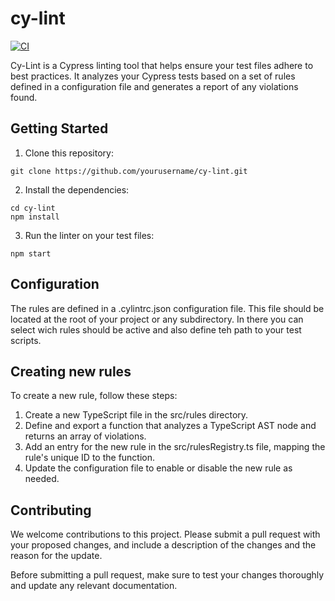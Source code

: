 # cy-lint

[![CI](https://github.com/Rlyehan/cy-lint/actions/workflows/main.yml/badge.svg?branch=main)](https://github.com/Rlyehan/cy-lint/actions/workflows/main.yml)

Cy-Lint is a Cypress linting tool that helps ensure your test files adhere to best practices. It analyzes your Cypress tests based on a set of rules defined in a configuration file and generates a report of any violations found.

## Getting Started

1. Clone this repository:

```
git clone https://github.com/yourusername/cy-lint.git
```

2. Install the dependencies:

```
cd cy-lint
npm install
```

3. Run the linter on your test files:

```
npm start
```

## Configuration

The rules are defined in a .cylintrc.json configuration file. This file should be located at the root of your project or any subdirectory.
In there you can select wich rules should be active and also define teh path to your test scripts.

## Creating new rules

To create a new rule, follow these steps:

1. Create a new TypeScript file in the src/rules directory.
2. Define and export a function that analyzes a TypeScript AST node and returns an array of violations.
3. Add an entry for the new rule in the src/rulesRegistry.ts file, mapping the rule's unique ID to the function.
4. Update the configuration file to enable or disable the new rule as needed.

## Contributing

We welcome contributions to this project. Please submit a pull request with your proposed changes, and include a description of the changes and the reason for the update.

Before submitting a pull request, make sure to test your changes thoroughly and update any relevant documentation.
